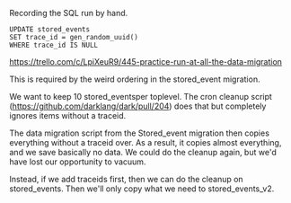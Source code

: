 Recording the SQL run by hand.

```
UPDATE stored_events
SET trace_id = gen_random_uuid()
WHERE trace_id IS NULL
```

https://trello.com/c/LpiXeuR9/445-practice-run-at-all-the-data-migration

This is required by the weird ordering in the stored_event migration.

We want to keep 10 stored_eventsper toplevel. The cron cleanup script
(https://github.com/darklang/dark/pull/204) does that but completely
ignores items without a traceid.

The data migration script from the Stored_event migration then copies
everything without a traceid over. As a result, it copies almost everything,
and we save basically no data. We could do the cleanup again, but we'd have
lost our opportunity to vacuum.

Instead, if we add traceids first, then we can do the cleanup on
stored_events. Then we'll only copy what we need to stored_events_v2.

